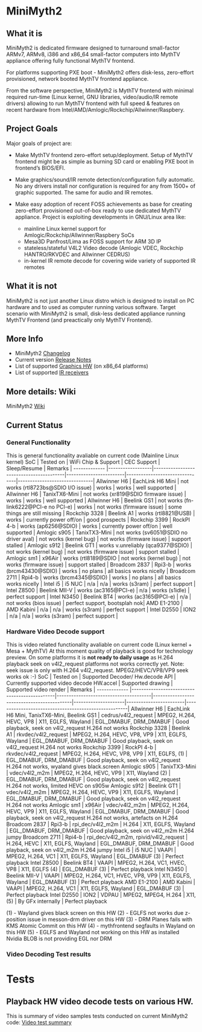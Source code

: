 # MiniMyth2



## What it is
MiniMyth2 is dedicated firmware designed to turnaround small-factor ARMv7, ARMv8, i386 and x86_64 small-factor
computers into MythTV appliance offering fully functional MythTV frontend.

For platforms supporting PXE boot - MiniMyth2 offers disk-less, zero-effort provisioned, network booted MythTV frontend appliance.

From the software perspective, MiniMyth2 is MythTV frontend with minimal required run-time
(Linux kernel, GNU libraries, video/audio/IR remote drivers) allowing to run MythTV frontend with full speed & features
on recent hardware from Intel/AMD/Amlogic/Rockchip/Allwinner/Raspbery.



## Project Goals
Major goals of project are:

- Make MythTV frontend zero-effort setup/deployment.
Setup of MythTV frontend might be as simple as burning SD card or enabling PXE boot in frontend’s BIOS/EFI.

- Make graphics/sound/IR remote detection/configuration fully automatic.
No any drivers install nor configuration is required for any from 1500+ of graphic supported. The same for audio and IR remotes.

- Make easy adoption of recent FOSS achievements as base for creating zero-effort provisioned out-of-box ready to use
dedicated MythTV appliance.
Project is exploiting developments in GNU/Linux area like:
  - mainline Linux kernel support for Amlogic/Rockchip/Allwinner/Raspbery SoCs
  - Mesa3D Panfrost/Lima as FOSS support for ARM 3D IP
  - stateless/stateful V4L2 Video decode (Amlogic VDEC, Rockchip HANTRO/RKVDEC and Allwinner CEDRUS)
  - in-kernel IR remote decode for covering wide variety of supported IR remotes



## What it is not
MiniMyth2 is not just another Linux distro which is
designed to install on PC hardware and to used as computer
running various software.
Target scenario with MiniMyth2 is small, disk-less dedicated appliance
running MythTV Frontend (and preactically only MythTV Frontend).



## More Info
- MiniMyth2 [Changelog](https://raw.githubusercontent.com/warpme/minimyth2/master/html/minimyth/document-changelog.txt)
- Current version [Release Notes](https://raw.githubusercontent.com/warpme/minimyth2/master/html/minimyth/document-release-notes.txt)
- List of supported [Graphics HW](https://raw.githubusercontent.com/warpme/minimyth2/master/html/minimyth/document-supported-gfx-hardware.txt) (on x86_64 platforms)
- List of supported [IR receivers](https://raw.githubusercontent.com/warpme/minimyth2/master/html/minimyth/document-supported-IR-remotes.txt)



## More details: Wiki
MiniMyth2 [Wiki](https://github.com/warpme/minimyth2/wiki)



## Current Status

### General Functionality
This is general functionality avaliable on current code (Mainline Linux kernel)
SoC           | Tested on        | WiFi Chip & Support                     | CEC Support            | Sleep/Resume                   | Remarks                       |
------------- |------------------|-----------------------------------------|------------------------|--------------------------------|-------------------------------|
Allwinner H6  | EachLink H6 Mini | not works  (rtl8723bs@SDIO I/O issue)   | works                  | works                          | well supported                |
Allwinner H6  | TanixTX6-Mini    | not works  (xr819@SDIO firmware issue)  | works                  | works                          | well supported                |
Allwinner H6  | Beelink GS1      | not works  (fn-link6222@PCI-e no PCI-e) | works                  | not works (firmware issue)     | some things are still missing |
Rockchip 3328 | Beelink A1       | works  (rtl8821@USB)                    | works                  | currently power off/on         | good prospects                |
Rockchip 3399 | RockPI 4-b       | works  (ap6256@SDIO)                    | works                  | currently power off/on         | well supported                |
Amlogic s905  | TanixTX3-Mini    | not works  (sv6051@SDIO no driver aval) | not works (kernel bug) | not works (firmware issue)     | support stalled               |
Amlogic s912  | Beelink GT1      | works v.unreliably (qca9377@SDIO)       | not works (kernel bug) | not works (firmware issue)     | support stalled               |
Amlogic sm1   | x96Air           | works  (rtl8189@SDIO                    | not works (kernel bug) | not works (firmware issue)     | support stalled               |
Broadcom 2837 | Rpi3-b           | works  (brcm43430@SDIO)                 | works                  | no plans                       | all basics works nicelly      |
Broadcom 2711 | Rpi4-b           | works  (brcm4345@SDIO)                  | works                  | no plans                       | all basics works nicelly      |
Intel i5      | i5 NUC           | n/a                                     | n/a                    | works (s3ram)                  | perfect support               |
Intel Z8500   | Beelink MII-V    | works  (ac3165@PCI-e)                   | n/a                    | works (s1idle)                 | perfect support               |
Intel N3450   | Beelink BT4      | works  (ac3165@PCI-e)                   | n/a                    | not works (bios issue)         | perfect support, bootsplah nok|
AMD E1-2100   | AMD Kabini       | n/a                                     | n/a                    | works (s3ram)                  | perfect support               |
Intel D2550   | ION2             | n/a                                     | n/a                    | works (s3ram)                  | perfect support               |

### Hardware Video Decode support
This is video related functionality avaliable on current code (Linux kernel + Mesa + MythTV)
At this moment quality of playback is good for technology preview. 
On some platforms it is __not ready to daily usage__ as H.264 playback seek on v4l2_request platforms not works correctly yet.
Note: seek issue is only with H.264 v4l2_request. MPEG2/HEVC/VP8/VP9 seek works ok :-)
SoC           | Tested on                                    | Supported Decoder/ Hw.decode API      | Currently supported video decode HW.accel  | Supported drawing   | Supported video render | Remarks                                              |
------------- |----------------------------------------------|---------------------------------------|--------------------------------------------|---------------------|------------------------|------------------------------------------------------|
Allwinner H6  | EachLink H6 Mini, TanixTX6-Mini, Beelink GS1 | cedrus/v4l2_request                   | MPEG2, H.264, HEVC, VP8                    | X11, EGLFS, Wayland | EGL_DMABUF, DRM_DMABUF | Good playback, seek on v4l2_request H.264 not works
Rockchip 3328 | Beelink A1                                   | rkvdec/v4l2_request                   | MPEG2, H.264, HEVC, VP8, VP9               | X11, EGLFS, Wayland | EGL_DMABUF, DRM_DMABUF | Good playback, seek on v4l2_request H.264 not works
Rockchip 3399 | RockPI 4-b                                   | rkvdec/v4l2_request                   | MPEG2, H.264, HEVC, VP8, VP9               | X11, EGLFS, (1)     | EGL_DMABUF, DRM_DMABUF | Good playback, seek on v4l2_request H.264 not works, wyaland gives black.screen
Amlogic s905  | TanixTX3-Mini                                | vdec/v4l2_m2m                         | MPEG2, H.264, HEVC, VP9                    | X11, Wayland (2)    | EGL_DMABUF, DRM_DMABUF | Good playback, seek on v4l2_request H.264 not works, limited HEVC on s905w
Amlogic s912  | Beelink GT1                                  | vdec/v4l2_m2m                         | MPEG2, H.264, HEVC, VP9                    | X11, EGLFS, Wayland | EGL_DMABUF, DRM_DMABUF | Good playback, seek on v4l2_request H.264 not works
Amlogic sm1   | x96Air                                       | vdec/v4l2_m2m                         | MPEG2, H.264, HEVC, VP9                    | X11, EGLFS, Wayland | EGL_DMABUF, DRM_DMABUF | Good playback, seek on v4l2_request H.264 not works, artefacts on H.264
Broadcom 2837 | Rpi3-b                                       | rpi_dec/v4l2_m2m                      | H.264                                      | X11, EGLFS, Wayland | EGL_DMABUF, DRM_DMABUF | Good playback, seek on v4l2_m2m H.264 jumpy
Broadcom 2711 | Rpi4-b                                       | rpi_dec/v4l2_m2m, rpivid/v4l2_request | H.264, HEVC                                | X11, EGLFS, Wayland | EGL_DMABUF, DRM_DMABUF | Good playback, seek on v4l2_m2m H.264 jumpy
Intel i5      | i5 NUC                                       | VAAPI                                 | MPEG2, H.264, VC1                          | X11, EGLFS, Wayland | EGL_DMABUF (3)         | Perfect playback
Intel Z8500   | Beelink BT4                                  | VAAPI                                 | MPEG2, H.264, VC1, HVEC, VP8               | X11, EGLFS (4)      | EGL_DMABUF (3)         | Perfect playback
Intel N3450   | Beelink MII-V                                | VAAPI                                 | MPEG2, H.264, VC1, HVEC, VP8, VP9          | X11, EGLFS, Wayland | EGL_DMABUF (3)         | Perfect playback
AMD E1-2100   | AMD Kabini                                   | VAAPI                                 | MPEG2, H.264, VC1                          | X11, EGLFS, Wayland | EGL_DMABUF (3)         | Perfect playback
Intel D2550   | ION2                                         | VDPAU                                 | MPEG2, MPEG4, H.264                        | X11, (5)            | By GFx internally      | Perfect playback

(1) - Wayland gives black screen on this HW
(2) - EGLFS not works due z-position issue in messon-drm driver on this HW
(3) - DRM Planes fails with KMS Atomic Commit on this HW
(4) - mythfrontend segfaults in Wayland on this HW
(5) - EGLFS and Wayland not working on this HW as installed Nvidia BLOB is not providing EGL nor DRM

### Video Decoding Test results




# Tests

## Playback HW video decode tests on various HW.

This is summary of video samples tests conducted on current MiniMyth2 code: [Video test summary](https://github.com/warpme/minimyth2/blob/master/video-test-summary.txt)
